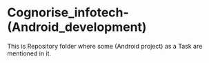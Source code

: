 # Cognorise_infotech-(Android_development)
This is Repository folder where some (Android project) as a Task are mentioned in it.
